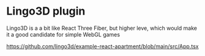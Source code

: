 # Lingo3D plugin

Lingo3D is a a bit like React Three Fiber, but higher leve,
which would make it a good candidate for simple WebGL games

https://github.com/lingo3d/example-react-apartment/blob/main/src/App.tsx
